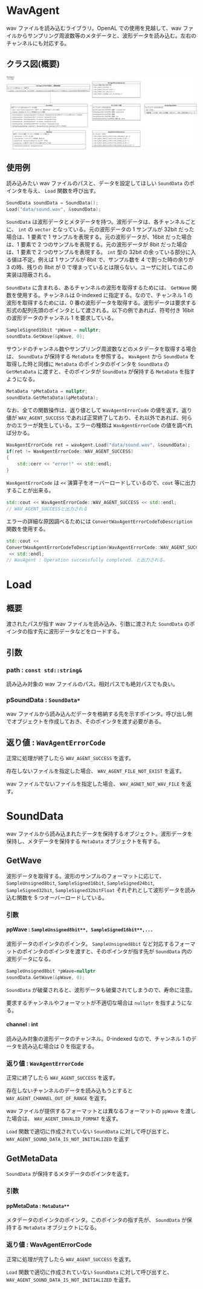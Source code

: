 ﻿# WavAgent

wav ファイルを読み込むライブラリ。OpenAL での使用を見越して、wav ファイルからサンプリング周波数等のメタデータと、波形データを読み込む。左右のチャンネルにも対応する。

## クラス図(概要)

![class diagram](design/WavAgentClassDiagram.png)

## 使用例

読み込みたい wav ファイルのパスと、データを設定してほしい `SoundData` のポインタを与え、 `Load` 関数を呼び出す。

```C++
SoundData soundData = SoundData();
Load("data/sound.wav", &soundData);
```

`SoundData` は波形データとメタデータを持つ。波形データは、各チャンネルごとに、 `int` の `vector` となっている。元の波形データの 1 サンプルが 32bit だった場合は、1 要素で 1 サンプルを表現する。元の波形データが、16bit だった場合は、1 要素で 2 つのサンプルを表現する。元の波形データが 8bit だった場合は、1 要素で 2 つのサンプルを表現する。 `int` 型の 32bit の余っている部分に入る値は不定。例えば 1 サンプルが 8bit で、サンプル数を 4 で割った時の余りが 3 の時、残りの 8bit が 0 で埋まっているとは限らない。ユーザに対してはこの実装は隠蔽される。

`SoundData` に含まれる、あるチャンネルの波形を取得するためには、 `GetWave` 関数を使用する。チャンネルは 0-indexed に指定する。なので、チャンネル 1 の波形を取得するためには、0 番の波形データを取得する。波形データは要求する形式の配列先頭のポインタとして渡される。以下の例であれば、符号付き 16bit の波形データのチャンネル 1 を要求している。

```C++
SampleSigned16bit *pWave = nullptr;
soundData.GetWave(&pWave, 0);
```

サウンドのチャンネル数やサンプリング周波数などのメタデータを取得する場合は、 `SoundData` が保持する `MetaData` を参照する。 `WavAgent` から `SoundData` を取得した時と同様に `MetaData` のポインタのポインタを `SoundData` の `GetMetaData` に渡すと、そのポインタが `SoundData` が保持する `MetaData` を指すようになる。

```C++
MetaData *pMetaData = nullptr;
soundData.GetMetaData(&pMetaData);
```

なお、全ての関数操作は、返り値として `WavAgentErrorCode` の値を返す。返り値が `WAV_AGENT_SUCCESS` であれば正常終了しており、それ以外であれば、何らかのエラーが発生している。エラーの種類は `WavAgentErrorCode` の値を調べれば分かる。

```C++
WavAgentErrorCode ret = wavAgent.Load("data/sound.wav", &soundData);
if(ret != WavAgentErrorCode::WAV_AGENT_SUCCESS)
{
    std::cerr << "error!" << std::endl;
}
```

`WavAgentErrorCode` は `<<` 演算子をオーバーロードしているので、`cout` 等に出力することが出来る。

```C++
std::cout << WavAgentErrorCode::WAV_AGENT_SUCCESS << std::endl;
// WAV_AGENT_SUCCESSと出力される
```

エラーの詳細な原因調べるためには `ConvertWavAgentErrorCodeToDescription` 関数を使用する。

```C++
std::cout <<
ConvertWavAgentErrorCodeToDescription(WavAgentErrorCode::WAV_AGENT_SUCCESS)
 << std::endl;
// WavAgent : Operation successfully completed. と出力される。
```

# Load

## 概要

渡されたパスが指す wav ファイルを読み込み、引数に渡された `SoundData` のポインタの指す先に波形データなどをロードする。

## 引数

### path : `const std::string&`

読み込み対象の wav ファイルのパス。相対パスでも絶対パスでも良い。

### pSoundData : `SoundData*`

wav ファイルから読み込んだデータを格納する先を示すポインタ。呼び出し側でオブジェクトを作成しておき、そのポインタを渡す必要がある。

## 返り値 : `WavAgentErrorCode`

正常に処理が終了したら `WAV_AGENT_SUCCESS` を返す。

存在しないファイルを指定した場合、 `WAV_AGENT_FILE_NOT_EXIST` を返す。

wav ファイルでないファイルを指定した場合、 `WAV_AGNET_NOT_WAV_FILE` を返す。

# SoundData

wav ファイルから読み込まれたデータを保持するオブジェクト。波形データを保持し、メタデータを保持する `MetaData` オブジェクトを有する。

## GetWave

波形データを取得する。波形のサンプルのフォーマットに応じて、 `SampleUnsigned8bit`, `SampleSigned16bit`, `SampleSigned24bit`, `SampleSigned32bit`, `SampleSigned32bitFloat` それぞれとして波形データを読み込む関数を 5 つオーバーロードしている。

### 引数

#### ppWave : `SampleUnsigned8bit**, SampleSigned16bit**,...`

波形データのポインタのポインタ。 `SampleUnsigned8bit` など対応するフォーマットのポインタのポインタを渡すと、そのポインタが指す先が `SoundData` 内の波形データになる。

```c++
SampleUnsigned8bit *pWave=nullptr
soundData.GetWave(&pWave, 0);
```

`SoundData` が破棄されると、波形データも破棄されてしまうので、寿命に注意。

要求するチャンネルやフォーマットが不適切な場合は `nullptr` を指すようになる。

#### channel : int

読み込み対象の波形データのチャンネル。0-indexed なので、チャンネル 1 のデータを読み込む場合は 0 を指定する。

### 返り値 : `WavAgentErrorCode`

正常に終了したら `WAV_AGENT_SUCCESS` を返す。

存在しないチャンネルのデータを読み込もうとすると `WAV_AGENT_CHANNEL_OUT_OF_RANGE` を返す。

wav ファイルが提供するフォーマットとは異なるフォーマットの `ppWave` を渡した場合は、 `WAV_AGENT_INVALID_FORMAT` を返す。

`Load` 関数で適切に作成されていない `SoundData` に対して呼び出すと、 `WAV_AGENT_SOUND_DATA_IS_NOT_INITIALIZED` を返す

## GetMetaData

`SoundData` が保持するメタデータのポインタを返す。

### 引数

#### ppMetaData : `MetaData**`

メタデータのポインタのポインタ。このポインタの指す先が、 `SoundData` が保持する `MetaData` オブジェクトになる。

### 返り値 : WavAgentErrorCode

正常に処理が完了したら `WAV_AGENT_SUCCESS` を返す。

`Load` 関数で適切に作成されていない `SoundData` に対して呼び出すと、 `WAV_AGENT_SOUND_DATA_IS_NOT_INITIALIZED` を返す。
